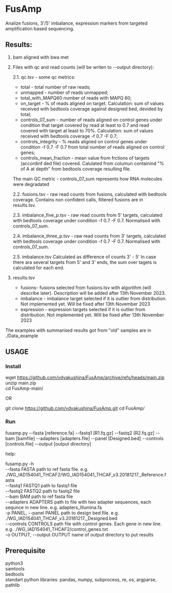 # FusAmp

Analize fusions, 3'/5' imbalance, expression markers from targeted amplification based sequencing.

## Results:
1. bam aligned with bwa met<br/>
2. Files with qc and read counts (will be writen to --output directory):<br/>

   2.1. qc.tsv - some qc metrics:
      - total	- total number of raw reads;
      - unmapped - number of reads unmapped;
      - total_with_MAPQ60	number of reads with MAPQ 60;
      - on_target - % of reads aligned on target. Calculation: sum of values received with bedtools coverage against designed bed, devided by total;
      - controls_07_sum	- number of reads aligned on control genes under condition that target covered by read at least to 0.7 and read covered with target at least to 70%. Calculation: sum of values received with bedtools coverage -f 0.7 -F 0.7;
      - controls_integrity - % reads aligned on control genes under condition -f 0.7 -F 0.7 from total number of reads aligned on control genes;
      - controls_mean_fraction - mean value from frctions of targets (accordinf ded file) covered. Calulated from columun containind "% of A at depth" from bedtools coverage resulting file.<br/>

   The main QC metric - controls_07_sum represents how RNA molecules were degradated <br/>
      
   2.2. fusions.tsv - raw read counts from fusions, calculated with bedtools coverage. Contains non confident calls, filtered fusions are in results.tsv.<br/>
   
   2.3. imbalance_five_p.tsv - raw read counts from 5' targets, calculated with bedtools coverage under condition -f 0.7 -F 0.7. Normalised with controls_07_sum.<br/>
   
   2.4. imbalance_three_p.tsv - raw read counts from 3' targets, calculated with bedtools coverage under condition -f 0.7 -F 0.7. Normalised with controls_07_sum.<br/>
   
   2.5. imbalance.tsv Calculated as difference of counts 3' - 5' In case there ara several targets from 5' and 3' ends, the sum over tagets is calculated for each end.<br/>

4. results.tsv<br/>
   - fusions- fusions selected from fusions.tsv with algorithm (will describe later). Description will be added after 13th November 2023.<br/>
   - imbalance - imbalance target selected if it is outlier from distribution. Not implemented yet. Will be fixed after 13th November 2023<br/>
   - expression - expression targets selected if it is outlier from distribution. Not implemented yet. Will be fixed after 13th November 2023<br/>

The examples with summarised results got from "old" samples are in ./Data_example
     
## USAGE

### Install

wget https://github.com/vdyakushina/FusAmp/archive/refs/heads/main.zip<br/>
unzip main.zip<br/>
cd FusAmp-main/

OR

git clone https://github.com/vdyakushina/FusAmp.git
cd FusAmp/

### Run

  fusamp.py --fasta [reference.fa] --fastq1 [R1.fq.gz] --fastq2 [R2.fq.gz] --bam [bamfile] --adapters [adapters.file] --panel [Designed.bed] --controls [controls.file] --output [output directory]

  help:<br/>

  fusamp.py -h<br/>
  --fasta FASTA         path to ref fasta file. e.g. ./WG_IAD154041_THCAF2/WG_IAD154041_THCAF_v3.20181217._Reference.fasta<br/>
  --fastq1 FASTQ1       path to fastq1 file<br/>
  --fastq2 FASTQ2       path to fastq2 file<br/>
  --bam BAM             path to ref fasta file<br/>
  --adapters ADAPTERS   path to file with two adapter sequences, each sequnce in new line. e.g. adapters_Illumina.fa<br/>
  -p PANEL, --panel PANEL
                        path to design bed file. e.g. ./WG_IAD154041_THCAF_v3.20181217._Designed.bed<br/>
  --controls CONTROLS   path file with control genes. Each gene in new line. e.g. ./WG_IAD154041_THCAF2/control_genes.txt<br/>
  -o OUTPUT, --output OUTPUT
                        name of output directory to put results<br/>

## Prerequisite<br/>
  python3<br/>
  samtools<br/>
  bedtools<br/>
  standart python libraries: pandas, numpy, subprocess, re, os, argparse, pathlib

